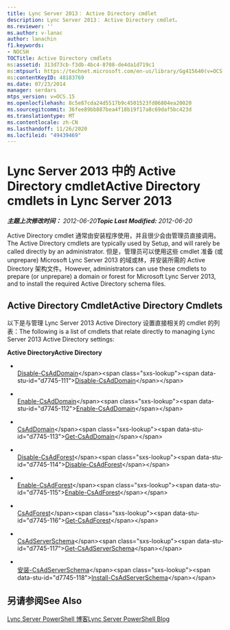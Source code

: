 ```yaml
---
title: Lync Server 2013： Active Directory cmdlet
description: Lync Server 2013： Active Directory cmdlet。
ms.reviewer: ''
ms.author: v-lanac
author: lanachin
f1.keywords:
- NOCSH
TOCTitle: Active Directory cmdlets
ms:assetid: 313d73cb-f3db-4bc4-8708-de4da1d719c1
ms:mtpsurl: https://technet.microsoft.com/en-us/library/Gg415640(v=OCS.15)
ms:contentKeyID: 48183769
ms.date: 07/23/2014
manager: serdars
mtps_version: v=OCS.15
ms.openlocfilehash: 8c5e87cda24d5517b9c4501523fd06804ea20020
ms.sourcegitcommit: 36fee89bb887bea4f18b19f17a8c69daf5bc423d
ms.translationtype: MT
ms.contentlocale: zh-CN
ms.lasthandoff: 11/26/2020
ms.locfileid: "49439469"
---
```

# <a name="active-directory-cmdlets-in-lync-server-2013"></a><span data-ttu-id="d7745-103">Lync Server 2013 中的 Active Directory cmdlet</span><span class="sxs-lookup"><span data-stu-id="d7745-103">Active Directory cmdlets in Lync Server 2013</span></span>

<div data-xmlns="http://www.w3.org/1999/xhtml">

<div class="topic" data-xmlns="http://www.w3.org/1999/xhtml" data-msxsl="urn:schemas-microsoft-com:xslt" data-cs="https://msdn.microsoft.com/">

<div data-asp="https://msdn2.microsoft.com/asp">



</div>

<div id="mainSection">

<div id="mainBody"><span data-ttu-id="d7745-104">

<span> </span></span><span class="sxs-lookup"><span data-stu-id="d7745-104">

<span> </span></span></span>

<span data-ttu-id="d7745-105">_**主题上次修改时间：** 2012-06-20_</span><span class="sxs-lookup"><span data-stu-id="d7745-105">_**Topic Last Modified:** 2012-06-20_</span></span>

<span data-ttu-id="d7745-106">Active Directory cmdlet 通常由安装程序使用，并且很少会由管理员直接调用。</span><span class="sxs-lookup"><span data-stu-id="d7745-106">The Active Directory cmdlets are typically used by Setup, and will rarely be called directly by an administrator.</span></span> <span data-ttu-id="d7745-107">但是，管理员可以使用这些 cmdlet 准备 (或 unprepare) Microsoft Lync Server 2013 的域或林，并安装所需的 Active Directory 架构文件。</span><span class="sxs-lookup"><span data-stu-id="d7745-107">However, administrators can use these cmdlets to prepare (or unprepare) a domain or forest for Microsoft Lync Server 2013, and to install the required Active Directory schema files.</span></span>

<div>

## <a name="active-directory-cmdlets"></a><span data-ttu-id="d7745-108">Active Directory Cmdlet</span><span class="sxs-lookup"><span data-stu-id="d7745-108">Active Directory Cmdlets</span></span>

<span data-ttu-id="d7745-109">以下是与管理 Lync Server 2013 Active Directory 设置直接相关的 cmdlet 的列表：</span><span class="sxs-lookup"><span data-stu-id="d7745-109">The following is a list of cmdlets that relate directly to managing Lync Server 2013 Active Directory settings:</span></span>

<span data-ttu-id="d7745-110">**Active Directory**</span><span class="sxs-lookup"><span data-stu-id="d7745-110">**Active Directory**</span></span>

  - <span></span>  
    <span data-ttu-id="d7745-111">[Disable-CsAdDomain](https://technet.microsoft.com/library/Gg398785(v=OCS.15))</span><span class="sxs-lookup"><span data-stu-id="d7745-111">[Disable-CsAdDomain](https://technet.microsoft.com/library/Gg398785(v=OCS.15))</span></span>

  - <span></span>  
    <span data-ttu-id="d7745-112">[Enable-CsAdDomain](https://technet.microsoft.com/library/Gg412764(v=OCS.15))</span><span class="sxs-lookup"><span data-stu-id="d7745-112">[Enable-CsAdDomain](https://technet.microsoft.com/library/Gg412764(v=OCS.15))</span></span>

  - <span></span>  
    <span data-ttu-id="d7745-113">[CsAdDomain](https://technet.microsoft.com/library/Gg398453(v=OCS.15))</span><span class="sxs-lookup"><span data-stu-id="d7745-113">[Get-CsAdDomain](https://technet.microsoft.com/library/Gg398453(v=OCS.15))</span></span>

<!-- end list -->

  - <span></span>  
    <span data-ttu-id="d7745-114">[Disable-CsAdForest](https://technet.microsoft.com/library/Gg398122(v=OCS.15))</span><span class="sxs-lookup"><span data-stu-id="d7745-114">[Disable-CsAdForest](https://technet.microsoft.com/library/Gg398122(v=OCS.15))</span></span>

  - <span></span>  
    <span data-ttu-id="d7745-115">[Enable-CsAdForest](https://technet.microsoft.com/library/Gg425713(v=OCS.15))</span><span class="sxs-lookup"><span data-stu-id="d7745-115">[Enable-CsAdForest](https://technet.microsoft.com/library/Gg425713(v=OCS.15))</span></span>

  - <span></span>  
    <span data-ttu-id="d7745-116">[CsAdForest](https://technet.microsoft.com/library/Gg412995(v=OCS.15))</span><span class="sxs-lookup"><span data-stu-id="d7745-116">[Get-CsAdForest](https://technet.microsoft.com/library/Gg412995(v=OCS.15))</span></span>

<!-- end list -->

  - <span></span>  
    <span data-ttu-id="d7745-117">[CsAdServerSchema](https://technet.microsoft.com/library/Gg413070(v=OCS.15))</span><span class="sxs-lookup"><span data-stu-id="d7745-117">[Get-CsAdServerSchema](https://technet.microsoft.com/library/Gg413070(v=OCS.15))</span></span>

  - <span></span>  
    <span data-ttu-id="d7745-118">[安装-CsAdServerSchema](https://technet.microsoft.com/library/Gg398681(v=OCS.15))</span><span class="sxs-lookup"><span data-stu-id="d7745-118">[Install-CsAdServerSchema](https://technet.microsoft.com/library/Gg398681(v=OCS.15))</span></span>

</div>

<div>

## <a name="see-also"></a><span data-ttu-id="d7745-119">另请参阅</span><span class="sxs-lookup"><span data-stu-id="d7745-119">See Also</span></span>


[<span data-ttu-id="d7745-120">Lync Server PowerShell 博客</span><span class="sxs-lookup"><span data-stu-id="d7745-120">Lync Server PowerShell Blog</span></span>](https://go.microsoft.com/fwlink/p/?linkid=203150)  
  

<span data-ttu-id="d7745-121"></div>

</div>

<span> </span>

</div>

</div>

</span><span class="sxs-lookup"><span data-stu-id="d7745-121"></div>

</div>

<span> </span>

</div>

</div>

</span></span></div>

